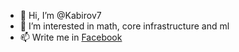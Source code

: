 - 👋 Hi, I’m @Kabirov7
- 👀 I’m interested in math, core infrastructure and ml
- 📫 Write me in [Facebook](https://www.facebook.com/profile.php?id=100022669224301)

<!---
Kabirov7/Kabirov7 is a ✨ special ✨ repository because its `README.md` (this file) appears on your GitHub profile.
You can click the Preview link to take a look at your changes.
--->
